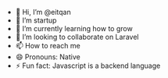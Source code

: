 - 👋 Hi, I’m @eitqan
- 👀 I’m startup
- 🌱 I’m currently learning how to grow
- 💞️ I’m looking to collaborate on Laravel
- 📫 How to reach me 
- 😄 Pronouns: Native
- ⚡ Fun fact: Javascript is a backend language

<!---
eitqan/eitqan is a ✨ special ✨ repository because its `README.md` (this file) appears on your GitHub profile.
You can click the Preview link to take a look at your changes.
--->
